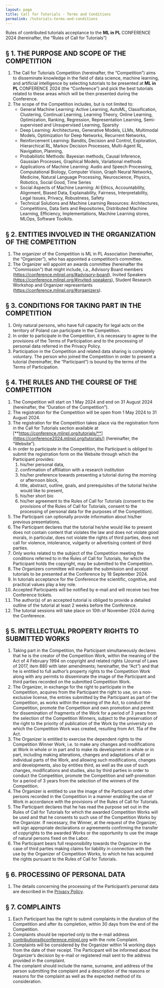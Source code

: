 ```yaml
---
layout: page
title: Call for Tutorials - Terms and Conditions
permalink: /tutorials-terms-and-conditions
---
```


Rules of contributed tutorials acceptance to the **ML in PL** CONFERENCE 2024 (hereinafter, the “Rules of Call for Tutorials”)


## § 1. THE PURPOSE AND SCOPE OF THE COMPETITION

1. The Call for Tutorials Competition (hereinafter, the “Competition”) aims to disseminate knowledge in the field of data science, machine learning, and artificial intelligence by selecting tutorials to be presented at **ML in PL** CONFERENCE 2024 (the “Conference”) and pick the best tutorials related to these areas which will be then presented during the Conference.
2. The scope of the Competition includes, but is not limited to:
   - General Machine Learning: Active Learning, AutoML, Classification, Clustering, Continual Learning, Learning Theory, Online Learning, Optimization, Ranking, Regression, Representation Learning, Semi-supervised and Unsupervised Learning, Sparsity
   - Deep Learning: Architectures, Generative Models, LLMs, Multimodal Models, Optimization for Deep Networks, Recurrent Networks,
   - Reinforcement Learning: Bandits, Decision and Control, Exploration, Hierarchical RL, Markov Decision Processes, Multi-Agent RL, Navigation, Planning,
   - Probabilistic Methods: Bayesian methods, Causal Inference, Gaussian Processes, Graphical Models, Variational methods
   - Applications of Machine Learning: Audio and Speech Processing, Computational Biology, Computer Vision, Graph Neural Networks, Medicine, Natural Language Processing, Neuroscience, Physics, Robotics, Social Good, Time Series
   - Social Aspects of Machine Learning: AI Ethics, Accountability, Alignment, Biased Data, Explainability, Fairness, Interpretability, Legal Issues, Privacy, Robustness, Safety
   - Technical Solutions and Machine Learning Resources: Architectures, Competitions, Data Sets and Repositories, Distributed Machine Learning, Efficiency, Implementations, Machine Learning stores, MLOps, Software Toolkits.


## § 2. ENTITIES INVOLVED IN THE ORGANIZATION OF THE COMPETITION

1. The organizer of the Competition is ML in PL Association (hereinafter, the “Organizer”), who has appointed a competition’s committee.
2. The Organizer will appoint an awards committee (hereinafter the "Commission") that might include, i.a., Advisory Board members (<https://conference.mlinpl.org/#advisory-board>), Invited Speakers (<https://conference.mlinpl.org/#invited-speakers>), Student Research Workshop and Organizer representants (<https://conference.mlinpl.org/#organizers>).


## § 3. CONDITIONS FOR TAKING PART IN THE COMPETITION

1. Only natural persons, who have full capacity for legal acts on the territory of Poland can participate in the Competition.
2. In order to participate in the Competition, it is necessary to agree to the provisions of the Terms of Participation and to the processing of personal data referred in the Privacy Policy.
3. Participation in the Competition and related data sharing is completely voluntary. The person who joined the Competition in order to present a tutorial (hereinafter, the “Participant”) is bound by the terms of the Terms of Participation.


## § 4. THE RULES AND THE COURSE OF THE COMPETITION

1. The Competition will start on 1 May 2024 and end on 31 August 2024 (hereinafter, the “Duration of the Competition”).
2. The registration for the Competition will be open from 1 May 2024 to 31 August 2024.
3. The registration for the Competition takes place via the registration form in the Call for Tutorials section available at [**https://conference.mlinpl.org/tutorials/**](https://conference2024.mlinpl.org/tutorials/) (hereinafter, the “Website”).
4. In order to participate in the Competition, the Participant is obliged to submit the registration form on the Website through which the Participant provides:
   1. his/her personal data,
   2. confirmation of affiliation with a research institution
   3. his/her preference towards presenting a tutorial during the morning or afternoon block,
   4. title, abstract, outline, goals, and prerequisites of the tutorial he/she would like to present,
   5. his/her short bio
   6. his/her agreement to the Rules of Call for Tutorials (consent to the provisions of the Rules of Call for Tutorials, consent to the processing of personal data for the purposes of the Competition).
5. The Participant can optionally provide information about his/her previous presentations.
6. The Participant declares that the tutorial he/she would like to present does not contain content that violates the law and does not violate good morals, in particular, does not violate the rights of third parties, does not call for violence, intolerance, vulgarity or advertising content of third parties.
7. Only works related to the subject of the Competition meeting the conditions referred to in the Rules of Call for Tutorials, for which the Participant holds the copyright, may be submitted to the Competition.
8. The Organizers committee will evaluate the submission and accept tutorials to be presented at the Conference by 18 September 2024.
9. In tutorials acceptance for the Conference the scientific, cognitive, and practical values play a key role.
10. Accepted Participants will be notified by e-mail and will receive two free Conference tickets.
11. The author(s) of an accepted tutorial is obliged to provide a detailed outline of the tutorial at least 2 weeks before the Conference.
12. The tutorial sessions will take place on 10th of November 2024 during the Conference.


## § 5. INTELLECTUAL PROPERTY RIGHTS TO SUBMITTED WORKS
1. Taking part in the Competition, the Participant simultaneously declares that he is the creator of the Competition Work, within the meaning of the Act of 4 February 1994 on copyright and related rights (Journal of Laws of 2017, item 880 with later amendments; hereinafter, the “Act”) and that he is entitled to full author’s property rights to the Competition Work along with any permits to disseminate the image of the Participant and third parties recorded on the submitted Competition Work.
2. The Organizer, in exchange for the right to participate in the Competition, acquires from the Participant the right to use, on a non-exclusive license, the entries submitted by the Participant as part of the Competition, as works within the meaning of the Act, to conduct the Competition, promote the Competition and own promotion and permit for dissemination of fragments of the Work for a period of 3 years from the selection of the Competition Winners, subject to the preservation of the right to the priority of publication of the Work by the university on which the Competition Work was created, resulting from Art. 15a of the Act.
3. The Organizer is entitled to exercise the dependent rights to the Competition Winner Work, i.e. to make any changes and modifications at Work in whole or in part and to make its development in whole or in part, including making alterations, changes and adaptations of all or individual parts of the Work, and allowing such modifications, changes and developments, also by entities third, as well as the use of such changes, modifications and studies, also by third parties in order to conduct the Competition, promote the Competition and self-promotion for a period of 3 years from the selection of the winners of the Competition.
4. The Organizer is entitled to use the image of the Participant and other persons recorded in the Competition in a manner enabling the use of Work in accordance with the provisions of the Rules of Call for Tutorials.
5. The Participant declares that he has read the purpose set out in the Rules of Call for Tutorials for which the awarded Competition Works will be used and that he consents to such use of the Competition Works by the Organizer. If necessary, the Winner, at the request of the Organizer, will sign appropriate declarations or agreements confirming the transfer of copyrights to the awarded Works or the opportunity to use the image of natural persons fixed on the Labor.
6. The Participant bears full responsibility towards the Organizer in the case of third parties making claims for liability in connection with the use by the Organizer of Competition Works, to which he has acquired the rights pursuant to the Rules of Call for Tutorials.


## § 6. PROCESSING OF PERSONAL DATA

1. The details concerning the processing of the Participant’s personal data are described in the [Privacy Policy](https://conference2024.mlinpl.org/privacy-policy).


## § 7. COMPLAINTS

1. Each Participant has the right to submit complaints in the duration of the Competition and after its completion, within 30 days from the end of the Competition.
2. Complaints should be reported only to the e-mail address <contributions@conference.mlinpl.org> with the note Complaint.
3. Complaints will be considered by the Organizer within 14 working days from the date of their receipt. The Participant will be informed about the Organizer’s decision by e-mail or registered mail sent to the address provided in the complaint.
4. The complaint should include the name, surname, and address of the person submitting the complaint and a description of the reasons or reasons for the complaint as well as the expected method of its consideration.

